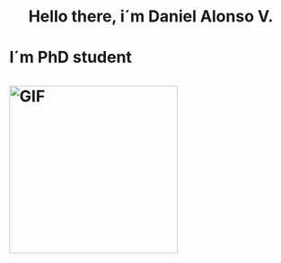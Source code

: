 <h1> <center> Hello there, i´m Daniel Alonso V.</h1></center>
  <div> </div>
<h1> I´m PhD student 
  <div>
<br /> 
<img align="center" height="300px" width="300px" alt="GIF" src =https://media2.giphy.com/media/v1.Y2lkPTc5MGI3NjExbWIxMHJ3d2NycTE3dnBnMnUzY2N5bjExaXR3djM0OW1nYTdlZXJhZCZlcD12MV9pbnRlcm5hbF9naWZfYnlfaWQmY3Q9Zw/pK6k4BNalmx44CQj3v/giphy.gif>

      


 
 
  













<!--
**AVCD287/AVCD287** is a ✨ _special_ ✨ repository because its `README.md` (this file) appears on your GitHub profile.

Here are some ideas to get you started:

- 🔭 I’m currently working on ...
- 🌱 I’m currently learning ...
- 👯 I’m looking to collaborate on ...
- 🤔 I’m looking for help with ...
- 💬 Ask me about ...
- 📫 How to reach me: ...
- 😄 Pronouns: ...
- ⚡ Fun fact: ...
-->
